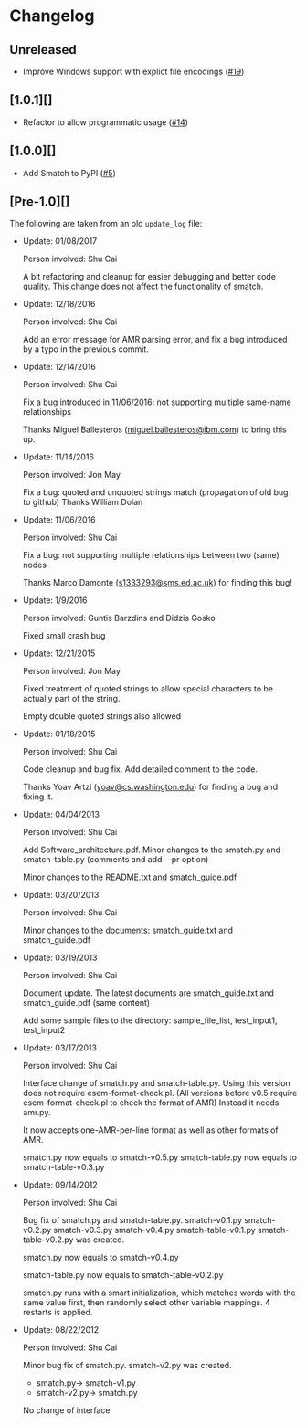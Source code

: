 
# Changelog

## Unreleased

* Improve Windows support with explict file encodings ([#19][])

## [1.0.1][]

* Refactor to allow programmatic usage ([#14][])

## [1.0.0][]

* Add Smatch to PyPI ([#5][])

## [Pre-1.0][]

The following are taken from an old `update_log` file:

* Update: 01/08/2017

  Person involved: Shu Cai

  A bit refactoring and cleanup for easier debugging and better code quality.
  This change does not affect the functionality of smatch.

* Update: 12/18/2016

  Person involved: Shu Cai

  Add an error message for AMR parsing error, and fix a bug introduced
  by a typo in the previous commit.

* Update: 12/14/2016

  Person involved: Shu Cai

  Fix a bug introduced in 11/06/2016: not supporting multiple
  same-name relationships

  Thanks Miguel Ballesteros (miguel.ballesteros@ibm.com) to bring this up.

* Update: 11/14/2016

  Person involved: Jon May

  Fix a bug: quoted and unquoted strings match (propagation of old bug
  to github) Thanks William Dolan

* Update: 11/06/2016

  Person involved: Shu Cai

  Fix a bug: not supporting multiple relationships between two (same) nodes

  Thanks Marco Damonte (s1333293@sms.ed.ac.uk) for finding this bug!

* Update: 1/9/2016

  Person involved: Guntis Barzdins and Didzis Gosko

  Fixed small crash bug

* Update: 12/21/2015

  Person involved: Jon May

  Fixed treatment of quoted strings to allow special characters to be
  actually part of the string.

  Empty double quoted strings also allowed

* Update: 01/18/2015

  Person involved: Shu Cai

  Code cleanup and bug fix. Add detailed comment to the code.

  Thanks Yoav Artzi (yoav@cs.washington.edu) for finding a bug and
  fixing it.

* Update: 04/04/2013

  Person involved: Shu Cai

  Add Software_architecture.pdf. Minor changes to the smatch.py and
  smatch-table.py (comments and add --pr option)

  Minor changes to the README.txt and smatch_guide.pdf

* Update: 03/20/2013

  Person involved: Shu Cai

  Minor changes to the documents: smatch_guide.txt and smatch_guide.pdf

* Update: 03/19/2013

  Person involved: Shu Cai

  Document update. The latest documents are smatch_guide.txt and
  smatch_guide.pdf (same content)

  Add some sample files to the directory: sample_file_list,
  test_input1, test_input2

* Update: 03/17/2013

  Person involved: Shu Cai

  Interface change of smatch.py and smatch-table.py. Using this
  version does not require esem-format-check.pl. (All versions before
  v0.5 require esem-format-check.pl to check the format of AMR)
  Instead it needs amr.py.

  It now accepts one-AMR-per-line format as well as other formats of AMR.

  smatch.py now equals to smatch-v0.5.py
  smatch-table.py now equals to smatch-table-v0.3.py

* Update: 09/14/2012

  Person involved: Shu Cai

  Bug fix of smatch.py and smatch-table.py. smatch-v0.1.py
  smatch-v0.2.py smatch-v0.3.py smatch-v0.4.py smatch-table-v0.1.py
  smatch-table-v0.2.py was created.

  smatch.py now equals to smatch-v0.4.py

  smatch-table.py now equals to smatch-table-v0.2.py

  smatch.py runs with a smart initialization, which matches words with
  the same value first, then randomly select other variable
  mappings. 4 restarts is applied.

* Update: 08/22/2012

  Person involved: Shu Cai

  Minor bug fix of smatch.py. smatch-v2.py was created.

  - smatch.py-> smatch-v1.py
  - smatch-v2.py-> smatch.py

  No change of interface


[#5]: https://github.com/snowblink14/smatch/issues/5
[#14]: https://github.com/snowblink14/smatch/issues/14
[#19]: https://github.com/snowblink14/smatch/issues/19

